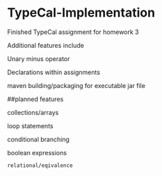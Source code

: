 # TypeCal-Implementation

Finished TypeCal assignment for homework 3

Additional features include



Unary minus operator

Declarations within assignments

maven building/packaging for executable jar file



##planned features

collections/arrays

loop statements

conditional branching

boolean expressions

    relational/eqivalence
